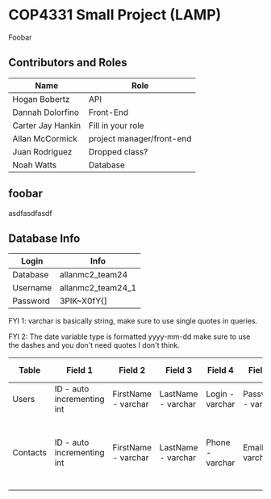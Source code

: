 # COP4331 Small Project (LAMP)

Foobar

## Contributors and Roles
Name  | Role
------------- | -------------
Hogan Bobertz  | API
Dannah Dolorfino  | Front-End
Carter Jay Hankin  | Fill in your role
Allan McCormick  | project manager/front-end
Juan Rodriguez  | Dropped class?
Noah Watts  | Database    


## foobar

asdfasdfasdf

## Database Info
 Login | Info
------------- | -------------
Database | allanmc2_team24
Username | allanmc2_team24_1
Password | 3PlK~X0fY{]

FYI 1: varchar is basically string, make sure to use single quotes in queries.

FYI 2: The date variable type is formatted yyyy-mm-dd make sure to use the dashes and you don't need quotes I don't think.

Table | Field 1 | Field 2 | Field 3 | Field 4 | Field 5 | Field 6 | Field 7 
------------- | ------------- | ------------- | ------------- | ------------- | ------------- | ------------- | -------------
Users | ID - auto incrementing int | FirstName - varchar | LastName - varchar | Login - varchar | Password - varchar | none | none
Contacts | ID - auto incrementing int | FirstName - varchar | LastName - varchar | Phone - varchar | Email - varchar| Date - date | UserID - int ID from the Users table
